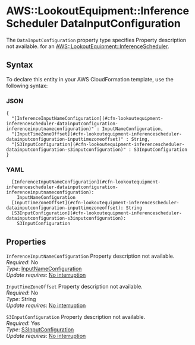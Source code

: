 # AWS::LookoutEquipment::InferenceScheduler DataInputConfiguration<a name="aws-properties-lookoutequipment-inferencescheduler-datainputconfiguration"></a>

<a name="aws-properties-lookoutequipment-inferencescheduler-datainputconfiguration-description"></a>The `DataInputConfiguration` property type specifies Property description not available\. for an [AWS::LookoutEquipment::InferenceScheduler](aws-resource-lookoutequipment-inferencescheduler.md)\.

## Syntax<a name="aws-properties-lookoutequipment-inferencescheduler-datainputconfiguration-syntax"></a>

To declare this entity in your AWS CloudFormation template, use the following syntax:

### JSON<a name="aws-properties-lookoutequipment-inferencescheduler-datainputconfiguration-syntax.json"></a>

```
{
  "[InferenceInputNameConfiguration](#cfn-lookoutequipment-inferencescheduler-datainputconfiguration-inferenceinputnameconfiguration)" : InputNameConfiguration,
  "[InputTimeZoneOffset](#cfn-lookoutequipment-inferencescheduler-datainputconfiguration-inputtimezoneoffset)" : String,
  "[S3InputConfiguration](#cfn-lookoutequipment-inferencescheduler-datainputconfiguration-s3inputconfiguration)" : S3InputConfiguration
}
```

### YAML<a name="aws-properties-lookoutequipment-inferencescheduler-datainputconfiguration-syntax.yaml"></a>

```
  [InferenceInputNameConfiguration](#cfn-lookoutequipment-inferencescheduler-datainputconfiguration-inferenceinputnameconfiguration): 
    InputNameConfiguration
  [InputTimeZoneOffset](#cfn-lookoutequipment-inferencescheduler-datainputconfiguration-inputtimezoneoffset): String
  [S3InputConfiguration](#cfn-lookoutequipment-inferencescheduler-datainputconfiguration-s3inputconfiguration): 
    S3InputConfiguration
```

## Properties<a name="aws-properties-lookoutequipment-inferencescheduler-datainputconfiguration-properties"></a>

`InferenceInputNameConfiguration`  <a name="cfn-lookoutequipment-inferencescheduler-datainputconfiguration-inferenceinputnameconfiguration"></a>
Property description not available\.  
*Required*: No  
*Type*: [InputNameConfiguration](aws-properties-lookoutequipment-inferencescheduler-inputnameconfiguration.md)  
*Update requires*: [No interruption](https://docs.aws.amazon.com/AWSCloudFormation/latest/UserGuide/using-cfn-updating-stacks-update-behaviors.html#update-no-interrupt)

`InputTimeZoneOffset`  <a name="cfn-lookoutequipment-inferencescheduler-datainputconfiguration-inputtimezoneoffset"></a>
Property description not available\.  
*Required*: No  
*Type*: String  
*Update requires*: [No interruption](https://docs.aws.amazon.com/AWSCloudFormation/latest/UserGuide/using-cfn-updating-stacks-update-behaviors.html#update-no-interrupt)

`S3InputConfiguration`  <a name="cfn-lookoutequipment-inferencescheduler-datainputconfiguration-s3inputconfiguration"></a>
Property description not available\.  
*Required*: Yes  
*Type*: [S3InputConfiguration](aws-properties-lookoutequipment-inferencescheduler-s3inputconfiguration.md)  
*Update requires*: [No interruption](https://docs.aws.amazon.com/AWSCloudFormation/latest/UserGuide/using-cfn-updating-stacks-update-behaviors.html#update-no-interrupt)